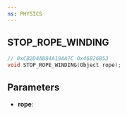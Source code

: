 ```yaml
---
ns: PHYSICS
---
```

## STOP_ROPE_WINDING

```c
// 0xCB2D4AB84A19AA7C 0x46826B53
void STOP_ROPE_WINDING(Object rope);
```


## Parameters
* **rope**: 

